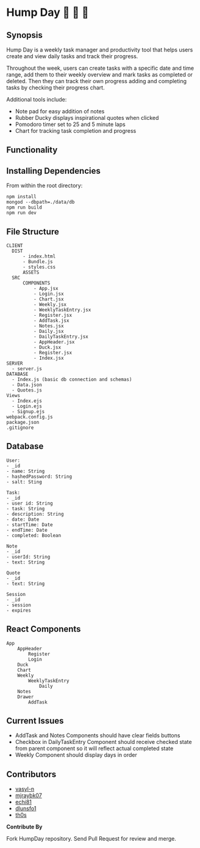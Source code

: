 # Hump Day :dromedary_camel: :camel: :dromedary_camel:


  ## Synopsis

Hump Day is a weekly task manager and productivity tool that helps users create and view daily tasks and track their progress.

Throughout the week, users can create tasks with a specific date and time range, add them to their weekly overview and mark tasks as completed or deleted. Then they can track their own progress adding and completing tasks by checking their progress chart. 

Additional tools include:
- Note pad for easy addition of notes
- Rubber Ducky displays inspirational quotes when clicked
- Pomodoro timer set to 25 and 5 minute laps
- Chart for tracking task completion and progress

## Functionality


## Installing Dependencies
From within the root directory:
```
npm install
mongod --dbpath=./data/db
npm run build
npm run dev
```


## File Structure
```
CLIENT
  DIST
      - index.html
      - Bundle.js
      - styles.css
      ASSETS
  SRC
      COMPONENTS
          - App.jsx
          - Login.jsx
          - Chart.jsx
          - Weekly.jsx
          - WeeklyTaskEntry.jsx
          - Register.jsx
          - AddTask.jsx
          - Notes.jsx
          - Daily.jsx
          - DailyTaskEntry.jsx
          - AppHeader.jsx
          - Duck.jsx
          - Register.jsx
          - Index.jsx
SERVER
  - server.js
DATABASE
  - Index.js (basic db connection and schemas)
  - Data.json
  - Quotes.js
Views
  - Index.ejs
  - Login.ejs
  - Signup.ejs
webpack.config.js
package.json
.gitignore
```

## Database
```
User:
- _id
- name: String
- hashedPassword: String
- salt: Sting

Task:
- _id
- user id: String
- task: String
- description: String
- date: Date
- startTime: Date
- endTime: Date
- completed: Boolean

Note
- _id
- userId: String
- text: String

Quote
- _id
- text: String

Session
- _id
- session
- expires
```

## React Components
```
App
	AppHeader
		Register
		Login
	Duck
	Chart
	Weekly
		WeeklyTaskEntry
			Daily
	Notes
	Drawer
		AddTask
```

## Current Issues

- AddTask and Notes Components should have clear fields buttons
- Checkbox in DailyTaskEntry Component should receive checked state from parent component so it will reflect actual completed state
- Weekly Component should display days in order


## Contributors
- [vasyl-n](https://github.com/vasyl-n)
- [mjraybk07](https://github.com/mjraybk07)
- [echi81](https://github.com/echi81)
- [dlunsfo1](https://github.com/dlunsfo1)
- [th0s](https://github.com/th0s)


**Contribute By**


Fork HumpDay repository. Send Pull Request for review and merge.
